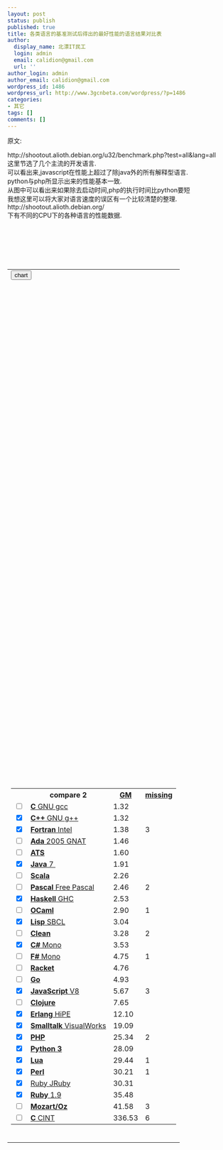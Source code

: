 ```yaml
---
layout: post
status: publish
published: true
title: 各类语言的基准测试后得出的最好性能的语言结果对比表
author:
  display_name: 北漂IT民工
  login: admin
  email: calidion@gmail.com
  url: ''
author_login: admin
author_email: calidion@gmail.com
wordpress_id: 1486
wordpress_url: http://www.3gcnbeta.com/wordpress/?p=1486
categories:
- 其它
tags: []
comments: []
---
```

<p>原文:</p>
<p>http://shootout.alioth.debian.org/u32/benchmark.php?test=all&amp;lang=all<br />
这里节选了几个主流的开发语言.<br />
可以看出来,javascript在性能上超过了除java外的所有解释型语言.<br />
python与php所显示出来的性能基本一致.<br />
从图中可以看出来如果除去启动时间,php的执行时间比python要短<br />
我想这里可以将大家对语言速度的误区有一个比较清楚的整理.<br />
http://shootout.alioth.debian.org/<br />
下有不同的CPU下的各种语言的性能数据.</p>
<table>
<tbody>
<tr>
<td colspan="2"><input type="submit" name="calc" value="chart" /></td><br />
</tr></p>
<tr>
<td>
<table>
<colgroup span="2"></colgroup><br />
<colgroup span="1"></colgroup><br />
<colgroup span="1"></colgroup></p>
<tbody>
<tr>
<th></th></p>
<th>compare&nbsp;2</th></p>
<th><a href="http://shootout.alioth.debian.org/u32/which-language-is-best.php#about">GM</a></th></p>
<th><a href="http://shootout.alioth.debian.org/u32/which-language-is-best.php#about">missing</a></th><br />
</tr></p>
<tr>
<td><input type="checkbox" name="gcc" /></td></p>
<td><a title="Compare C GNU gcc speed and size against one other programming language" href="http://shootout.alioth.debian.org/u32/c.php"><strong>C</strong>&nbsp;GNU gcc</a></td></p>
<td>1.32</td></p>
<td></td><br />
</tr></p>
<tr>
<td><input type="checkbox" name="gpp" checked="checked" /></td></p>
<td><a title="Compare C++ GNU g++ speed and size against one other programming language" href="http://shootout.alioth.debian.org/u32/cpp.php"><strong>C++</strong>&nbsp;GNU g++</a></td></p>
<td>1.32</td></p>
<td></td><br />
</tr></p>
<tr>
<td><input type="checkbox" name="ifc" checked="checked" /></td></p>
<td><a title="Compare Fortran Intel speed and size against one other programming language" href="http://shootout.alioth.debian.org/u32/fortran.php"><strong>Fortran</strong>&nbsp;Intel</a></td></p>
<td>1.38</td></p>
<td>3</td><br />
</tr></p>
<tr>
<td><input type="checkbox" name="gnat" /></td></p>
<td><a title="Compare Ada 2005 GNAT speed and size against one other programming language" href="http://shootout.alioth.debian.org/u32/ada.php"><strong>Ada</strong>&nbsp;2005&nbsp;GNAT</a></td></p>
<td>1.46</td></p>
<td></td><br />
</tr></p>
<tr>
<td><input type="checkbox" name="ats" /></td></p>
<td><a title="Compare ATS speed and size against one other programming language" href="http://shootout.alioth.debian.org/u32/ats.php"><strong>ATS</strong></a></td></p>
<td>1.60</td></p>
<td></td><br />
</tr></p>
<tr>
<td><input type="checkbox" name="java" checked="checked" /></td></p>
<td><a title="Compare Java 7 speed and size against one other programming language" href="http://shootout.alioth.debian.org/u32/java.php"><strong>Java</strong>&nbsp;7&nbsp;</a></td></p>
<td>1.91</td></p>
<td></td><br />
</tr></p>
<tr>
<td><input type="checkbox" name="scala" /></td></p>
<td><a title="Compare Scala speed and size against one other programming language" href="http://shootout.alioth.debian.org/u32/scala.php"><strong>Scala</strong></a></td></p>
<td>2.26</td></p>
<td></td><br />
</tr></p>
<tr>
<td><input type="checkbox" name="fpascal" /></td></p>
<td><a title="Compare Pascal Free Pascal speed and size against one other programming language" href="http://shootout.alioth.debian.org/u32/pascal.php"><strong>Pascal</strong>&nbsp;Free&nbsp;Pascal</a></td></p>
<td>2.46</td></p>
<td>2</td><br />
</tr></p>
<tr>
<td><input type="checkbox" name="ghc" checked="checked" /></td></p>
<td><a title="Compare Haskell GHC speed and size against one other programming language" href="http://shootout.alioth.debian.org/u32/haskell.php"><strong>Haskell</strong>&nbsp;GHC</a></td></p>
<td>2.53</td></p>
<td></td><br />
</tr></p>
<tr>
<td><input type="checkbox" name="ocaml" /></td></p>
<td><a title="Compare OCaml speed and size against one other programming language" href="http://shootout.alioth.debian.org/u32/ocaml.php"><strong>OCaml</strong></a></td></p>
<td>2.90</td></p>
<td>1</td><br />
</tr></p>
<tr>
<td><input type="checkbox" name="sbcl" checked="checked" /></td></p>
<td><a title="Compare Lisp SBCL speed and size against one other programming language" href="http://shootout.alioth.debian.org/u32/lisp.php"><strong>Lisp</strong>&nbsp;SBCL</a></td></p>
<td>3.04</td></p>
<td></td><br />
</tr></p>
<tr>
<td><input type="checkbox" name="clean" /></td></p>
<td><a title="Compare Clean speed and size against one other programming language" href="http://shootout.alioth.debian.org/u32/clean.php"><strong>Clean</strong></a></td></p>
<td>3.28</td></p>
<td>2</td><br />
</tr></p>
<tr>
<td><input type="checkbox" name="csharp" checked="checked" /></td></p>
<td><a title="Compare C# Mono speed and size against one other programming language" href="http://shootout.alioth.debian.org/u32/csharp.php"><strong>C#</strong>&nbsp;Mono</a></td></p>
<td>3.53</td></p>
<td></td><br />
</tr></p>
<tr>
<td><input type="checkbox" name="fsharp" /></td></p>
<td><a title="Compare F# Mono speed and size against one other programming language" href="http://shootout.alioth.debian.org/u32/fsharp.php"><strong>F#</strong>&nbsp;Mono</a></td></p>
<td>4.75</td></p>
<td>1</td><br />
</tr></p>
<tr>
<td><input type="checkbox" name="racket" /></td></p>
<td><a title="Compare Racket speed and size against one other programming language" href="http://shootout.alioth.debian.org/u32/racket.php"><strong>Racket</strong></a></td></p>
<td>4.76</td></p>
<td></td><br />
</tr></p>
<tr>
<td><input type="checkbox" name="go" /></td></p>
<td><a title="Compare Go speed and size against one other programming language" href="http://shootout.alioth.debian.org/u32/compare.php?lang=go"><strong>Go</strong></a></td></p>
<td>4.93</td></p>
<td></td><br />
</tr></p>
<tr>
<td><input type="checkbox" name="v8" checked="checked" /></td></p>
<td><a title="Compare JavaScript V8 speed and size against one other programming language" href="http://shootout.alioth.debian.org/u32/javascript.php"><strong>JavaScript</strong>&nbsp;V8</a></td></p>
<td>5.67</td></p>
<td>3</td><br />
</tr></p>
<tr>
<td><input type="checkbox" name="clojure" /></td></p>
<td><a title="Compare Clojure speed and size against one other programming language" href="http://shootout.alioth.debian.org/u32/compare.php?lang=clojure"><strong>Clojure</strong></a></td></p>
<td>7.65</td></p>
<td></td><br />
</tr></p>
<tr>
<td><input type="checkbox" name="hipe" checked="checked" /></td></p>
<td><a title="Compare Erlang HiPE speed and size against one other programming language" href="http://shootout.alioth.debian.org/u32/erlang.php"><strong>Erlang</strong>&nbsp;HiPE</a></td></p>
<td>12.10</td></p>
<td></td><br />
</tr></p>
<tr>
<td><input type="checkbox" name="vw" checked="checked" /></td></p>
<td><a title="Compare Smalltalk VisualWorks speed and size against one other programming language" href="http://shootout.alioth.debian.org/u32/smalltalk.php"><strong>Smalltalk</strong>&nbsp;VisualWorks</a></td></p>
<td>19.09</td></p>
<td></td><br />
</tr></p>
<tr>
<td><input type="checkbox" name="php" checked="checked" /></td></p>
<td><a title="Compare PHP speed and size against one other programming language" href="http://shootout.alioth.debian.org/u32/php.php"><strong>PHP</strong></a></td></p>
<td>25.34</td></p>
<td>2</td><br />
</tr></p>
<tr>
<td><input type="checkbox" name="python3" checked="checked" /></td></p>
<td><a title="Compare Python 3 speed and size against one other programming language" href="http://shootout.alioth.debian.org/u32/python3.php"><strong>Python&nbsp;3</strong></a></td></p>
<td>28.09</td></p>
<td></td><br />
</tr></p>
<tr>
<td><input type="checkbox" name="lua" checked="checked" /></td></p>
<td><a title="Compare Lua speed and size against one other programming language" href="http://shootout.alioth.debian.org/u32/lua.php"><strong>Lua</strong></a></td></p>
<td>29.44</td></p>
<td>1</td><br />
</tr></p>
<tr>
<td><input type="checkbox" name="perl" checked="checked" /></td></p>
<td><a title="Compare Perl speed and size against one other programming language" href="http://shootout.alioth.debian.org/u32/perl.php"><strong>Perl</strong></a></td></p>
<td>30.21</td></p>
<td>1</td><br />
</tr></p>
<tr>
<td><input type="checkbox" name="jruby" checked="checked" /></td></p>
<td><a title="Compare Ruby JRuby speed and size against one other programming language" href="http://shootout.alioth.debian.org/u32/jruby.php">Ruby&nbsp;JRuby</a></td></p>
<td>30.31</td></p>
<td></td><br />
</tr></p>
<tr>
<td><input type="checkbox" name="yarv" checked="checked" /></td></p>
<td><a title="Compare Ruby 1.9 speed and size against one other programming language" href="http://shootout.alioth.debian.org/u32/ruby.php"><strong>Ruby</strong>&nbsp;1.9</a></td></p>
<td>35.48</td></p>
<td></td><br />
</tr></p>
<tr>
<td><input type="checkbox" name="oz" /></td></p>
<td><a title="Compare Mozart/Oz speed and size against one other programming language" href="http://shootout.alioth.debian.org/u32/oz.php"><strong>Mozart/Oz</strong></a></td></p>
<td>41.58</td></p>
<td>3</td><br />
</tr></p>
<tr>
<td><input type="checkbox" name="cint" /></td></p>
<td><a title="Compare C CINT speed and size against one other programming language" href="http://shootout.alioth.debian.org/u32/compare.php?lang=cint"><strong>C</strong>&nbsp;CINT</a></td></p>
<td>336.53</td></p>
<td>6</td><br />
</tr><br />
</tbody><br />
</table><br />
</td><br />
</tr><br />
</tbody><br />
</table></p>
